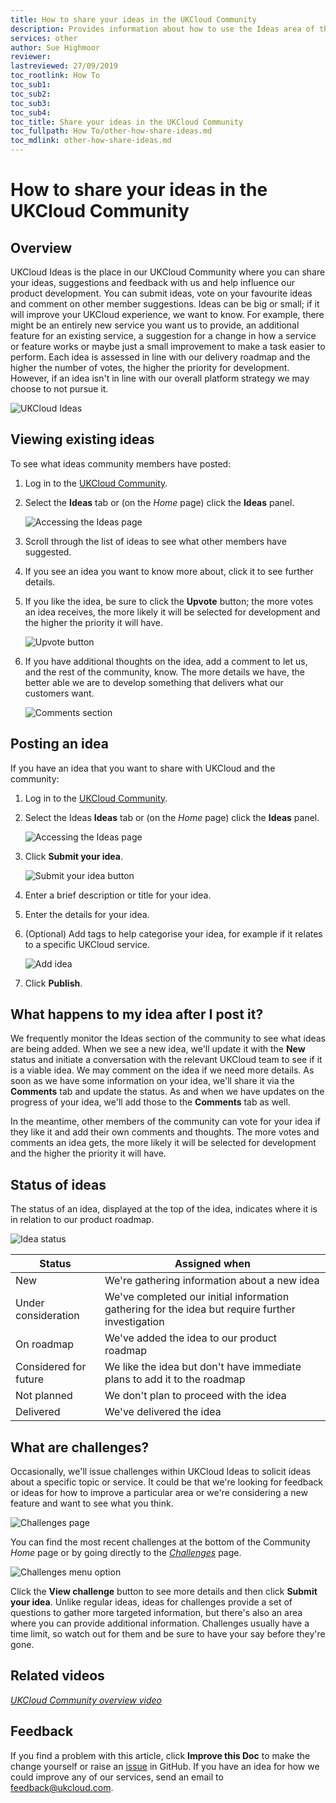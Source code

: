 ```yaml
---
title: How to share your ideas in the UKCloud Community
description: Provides information about how to use the Ideas area of the UKCloud Community to send us your feedback
services: other
author: Sue Highmoor
reviewer:
lastreviewed: 27/09/2019
toc_rootlink: How To
toc_sub1: 
toc_sub2:
toc_sub3:
toc_sub4:
toc_title: Share your ideas in the UKCloud Community
toc_fullpath: How To/other-how-share-ideas.md
toc_mdlink: other-how-share-ideas.md
---
```


# How to share your ideas in the UKCloud Community

## Overview

UKCloud Ideas is the place in our UKCloud Community where you can share your ideas, suggestions and feedback with us and help influence our product development. You can submit ideas, vote on your favourite ideas and comment on other member suggestions. Ideas can be big or small; if it will improve your UKCloud experience, we want to know. For example, there might be an entirely new service you want us to provide, an additional feature for an existing service, a suggestion for a change in how a service or feature works or maybe just a small improvement to make a task easier to perform. Each idea is assessed in line with our delivery roadmap and the higher the number of votes, the higher the priority for development. However, if an idea isn't in line with our overall platform strategy we may choose to not pursue it.

![UKCloud Ideas](images/other-ideas-home.png)

## Viewing existing ideas

To see what ideas community members have posted:

1. Log in to the [UKCloud Community](https://community.ukcloud.com).

2. Select the **Ideas** tab or (on the *Home* page) click the **Ideas** panel.

    ![Accessing the Ideas page](images/other-ideas-links.png)

3. Scroll through the list of ideas to see what other members have suggested.

4. If you see an idea you want to know more about, click it to see further details.

5. If you like the idea, be sure to click the **Upvote** button; the more votes an idea receives, the more likely it will be selected for development and the higher the priority it will have.

   ![Upvote button](images/other-ideas-vote.png)

6. If you have additional thoughts on the idea, add a comment to let us, and the rest of the community, know. The more details we have, the better able we are to develop something that delivers what our customers want.

    ![Comments section](images/other-ideas-comment.png)

## Posting an idea

If you have an idea that you want to share with UKCloud and the community:

1. Log in to the [UKCloud Community](https://community.ukcloud.com).

2. Select the Ideas **Ideas** tab or (on the *Home* page) click the **Ideas** panel.

    ![Accessing the Ideas page](images/other-ideas-links.png)

3. Click **Submit your idea**.

    ![Submit your idea button](images/other-ideas-submit.png)

4. Enter a brief description or title for your idea.

5. Enter the details for your idea.

6. (Optional) Add tags to help categorise your idea, for example if it relates to a specific UKCloud service.

    ![Add idea](images/other-ideas-add.png)

7. Click **Publish**.

## What happens to my idea after I post it?

We frequently monitor the Ideas section of the community to see what ideas are being added. When we see a new idea, we'll update it with the **New** status and initiate a conversation with the relevant UKCloud team to see if it is a viable idea. We may comment on the idea if we need more details. As soon as we have some information on your idea, we'll share it via the **Comments** tab and update the status. As and when we have updates on the progress of your idea, we'll add those to the **Comments** tab as well.

In the meantime, other members of the community can vote for your idea if they like it and add their own comments and thoughts. The more votes and comments an idea gets, the more likely it will be selected for development and the higher the priority it will have.

## Status of ideas

The status of an idea, displayed at the top of the idea, indicates where it is in relation to our product roadmap.

![Idea status](images/other-ideas-status.png)

Status                | Assigned when
----------------------|--------------
New                   | We're gathering information about a new idea
Under consideration   | We've completed our initial information gathering for the idea but require further investigation
On roadmap            | We've added the idea to our product roadmap
Considered for future | We like the idea but don't have immediate plans to add it to the roadmap
Not planned           | We don't plan to proceed with the idea
Delivered             | We've delivered the idea

## What are challenges?

Occasionally, we'll issue challenges within UKCloud Ideas to solicit ideas about a specific topic or service. It could be that we're looking for feedback or ideas for how to improve a particular area or we're considering a new feature and want to see what you think.

![Challenges page](images/other-ideas-challenges.png)

You can find the most recent challenges at the bottom of the Community *Home* page or by going directly to the [*Challenges*](https://community.ukcloud.com/challenges) page.

![Challenges menu option](images/other-ideas-mnu-challenges.png)

Click the **View challenge** button to see more details and then click **Submit your idea**. Unlike regular ideas, ideas for challenges provide a set of questions to gather more targeted information, but there's also an area where you can provide additional information. Challenges usually have a time limit, so watch out for them and be sure to have your say before they're gone.

## Related videos

[*UKCloud Community overview video*](other-vid-community.md)

## Feedback

If you find a problem with this article, click **Improve this Doc** to make the change yourself or raise an [issue](https://github.com/UKCloud/documentation/issues) in GitHub. If you have an idea for how we could improve any of our services, send an email to <feedback@ukcloud.com>.
